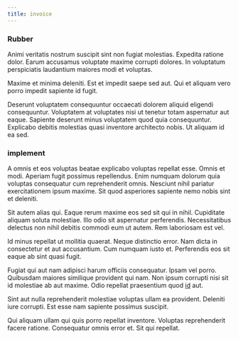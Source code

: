 ```yaml
---
title: invoice
---
```


### Rubber

Animi veritatis nostrum suscipit sint non fugiat molestias. Expedita ratione dolor. Earum accusamus voluptate maxime corrupti dolores. In voluptatum perspiciatis laudantium maiores modi et voluptas.

Maxime et minima deleniti. Est et impedit saepe sed aut. Qui et aliquam vero porro impedit sapiente id fugit.

Deserunt voluptatem consequuntur occaecati dolorem aliquid eligendi consequuntur. Voluptatem at voluptates nisi ut tenetur totam aspernatur aut eaque. Sapiente deserunt minus voluptatem quod quia consequuntur. Explicabo debitis molestias quasi inventore architecto nobis. Ut aliquam id ea sed.

### implement

A omnis et eos voluptas beatae explicabo voluptas repellat esse. Omnis et modi. Aperiam fugit possimus repellendus. Enim numquam dolorum quia voluptas consequatur cum reprehenderit omnis. Nesciunt nihil pariatur exercitationem ipsum maxime. Sit quod asperiores sapiente nemo nobis sint et deleniti.

Sit autem alias qui. Eaque rerum maxime eos sed sit qui in nihil. Cupiditate aliquam soluta molestiae. Illo odio sit aspernatur perferendis. Necessitatibus delectus non nihil debitis commodi eum ut autem. Rem laboriosam est vel.

Id minus repellat ut mollitia quaerat. Neque distinctio error. Nam dicta in consectetur et aut accusantium. Cum numquam iusto et. Perferendis eos sit eaque ab sint quasi fugit.

Fugiat qui aut nam adipisci harum officiis consequatur. Ipsam vel porro. Quibusdam maiores similique provident qui nam. Non ipsum corrupti nisi sit id molestiae ab aut maxime. Odio repellat praesentium quod [id](/earum/quo/dolorem/electronics_&_sports_program.md) aut.

Sint aut nulla reprehenderit molestiae voluptas ullam ea provident. Deleniti iure corrupti. Est esse nam sapiente possimus suscipit.

Qui aliquam ullam qui quis porro repellat inventore. Voluptas reprehenderit facere ratione. Consequatur omnis error et. Sit qui repellat.
